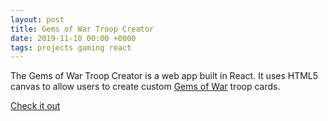 ```yaml
---
layout: post
title: Gems of War Troop Creator
date: 2019-11-10 00:00 +0000
tags: projects gaming react
---
```


The Gems of War Troop Creator is a web app built in React. It uses HTML5 canvas to allow users to create custom [Gems of War](https://gemsofwar.com/) troop cards.

[Check it out](https://elitemastereric.github.io/gow-troop-creator/)
